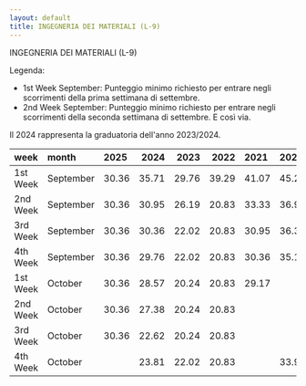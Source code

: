 ```yaml
---
layout: default
title: INGEGNERIA DEI MATERIALI (L-9)
---
```


INGEGNERIA DEI MATERIALI (L-9)

Legenda:
 - 1st Week September: Punteggio minimo richiesto per entrare negli scorrimenti della prima settimana di settembre.
 - 2nd Week September: Punteggio minimo richiesto per entrare negli scorrimenti della seconda settimana di settembre.
E così via.

Il 2024 rappresenta la graduatoria dell'anno 2023/2024.

| week     | month     | 2025   |   2024 |   2023 |   2022 | 2021   | 2020   | 2019   | 2018   |
|:---------|:----------|:-------|-------:|-------:|-------:|:-------|:-------|:-------|:-------|
| 1st Week | September | 30.36  |  35.71 |  29.76 |  39.29 | 41.07  | 45.24  | 44.05  | 36.31  |
| 2nd Week | September | 30.36  |  30.95 |  26.19 |  20.83 | 33.33  | 36.9   | 37.5   | 36.9   |
| 3rd Week | September | 30.36  |  30.36 |  22.02 |  20.83 | 30.95  | 36.31  | 36.31  | 35.71  |
| 4th Week | September | 30.36  |  29.76 |  22.02 |  20.83 | 30.36  | 35.12  | 35.71  | 34.52  |
| 1st Week | October   | 30.36  |  28.57 |  20.24 |  20.83 | 29.17  |        |        |        |
| 2nd Week | October   | 30.36  |  27.38 |  20.24 |  20.83 |        |        |        |        |
| 3rd Week | October   | 30.36  |  22.62 |  20.24 |  20.83 |        |        |        | 33.93  |
| 4th Week | October   |        |  23.81 |  22.02 |  20.83 |        | 33.93  |        |        |
